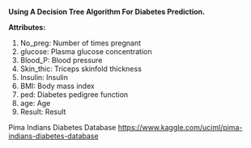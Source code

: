 **Using A Decision Tree Algorithm For Diabetes Prediction.**

**Attributes:**

   1. No_preg:      Number of times pregnant
   2. glucose:      Plasma glucose concentration
   3. Blood_P:      Blood pressure
   4. Skin_thic:    Triceps skinfold thickness
   5. Insulin:      Insulin
   6. BMI:          Body mass index
   7. ped:          Diabetes pedigree function
   8. age:          Age
   9. Result:       Result

Pima Indians Diabetes Database
https://www.kaggle.com/uciml/pima-indians-diabetes-database
